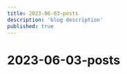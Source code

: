 ```yaml
---
title: 2023-06-03-posts
description: 'blog description'
published: true
---
```


# 2023-06-03-posts
